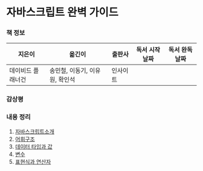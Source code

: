 # 자바스크립트 완벽 가이드

### 책 정보
|지은이|옮긴이|출판사|독서 시작날짜|독서 완독날짜|
|----|-----|----|---------|----------|
|데이비드 플래너건|송민철, 이동기, 이유원, 확인석|인사이트|||

### 감상평

### 내용 정리
1. [자바스크립트소개]()
2. [어휘구조]()
3. [데이터 타입과 값]()
4. [변수]()
5. [표현식과 연산자]()